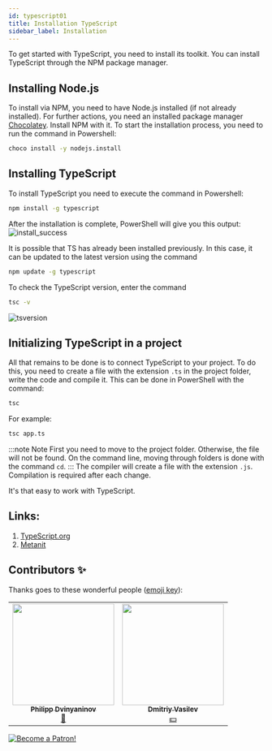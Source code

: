 ```yaml
---
id: typescript01
title: Installation TypeScript
sidebar_label: Installation
---
```


To get started with TypeScript, you need to install its toolkit. You can install TypeScript through the NPM package manager.

## Installing Node.js

To install via NPM, you need to have Node.js installed (if not already installed). For further actions, you need an installed package manager [Chocolatey](https://jscamp.app/docs/start00#установка-chocolatey). Install NPM with it.
To start the installation process, you need to run the command in Powershell:

```bash
choco install -y nodejs.install
```

## Installing TypeScript

To install TypeScript you need to execute the command in Powershell:

```bash
npm install -g typescript
```

After the installation is complete, PowerShell will give you this output:
![install_success](/img/typescript/01/install.png)

It is possible that TS has already been installed previously. In this case, it can be updated to the latest version using the command

```bash
npm update -g typescript
```

To check the TypeScript version, enter the command

```bash
tsc -v
```

![tsversion](/img/typescript/01/version.png)

## Initializing TypeScript in a project

All that remains to be done is to connect TypeScript to your project. To do this, you need to create a file with the extension `.ts` in the project folder, write the code and compile it.
This can be done in PowerShell with the command:

```bash
tsc
```

For example:

```bash
tsc app.ts
```

:::note Note
First you need to move to the project folder. Otherwise, the file will not be found. On the command line, moving through folders is done with the command `cd`.
:::
The compiler will create a file with the extension `.js`. Compilation is required after each change.

It's that easy to work with TypeScript.

## Links:

1.  [TypeScript.org](https://www.typescriptlang.org/#installation)
2.  [Metanit](https://metanit.com/web/typescript/1.2.php)

## Contributors ✨

Thanks goes to these wonderful people ([emoji key](https://allcontributors.org/docs/en/emoji-key)):

<!-- ALL-CONTRIBUTORS-LIST:START - Do not remove or modify this section -->
<!-- prettier-ignore-start -->
<!-- markdownlint-disable -->
<table>
  <tr>
    <td align="center"><a href="https://github.com/FELiX-RN"><img src="https://avatars0.githubusercontent.com/u/72006627?v=4?s=200" width="200px;" alt=""/><br /><sub><b>Philipp Dvinyaninov</b></sub></a><br /><a href="https://github.com/gHashTag/react-native-village/commits?author=FELiX-RN" title="Documentation">📖</a></td>
    <td align="center"><a href="https://fullstackserverless.github.io/"><img src="https://avatars0.githubusercontent.com/u/6774813?v=4?s=200" width="200px;" alt=""/><br /><sub><b>Dmitriy Vasilev</b></sub></a><br /><a href="#financial-gHashTag" title="Financial">💵</a></td>
  </tr>
</table>

<!-- markdownlint-restore -->
<!-- prettier-ignore-end -->

<!-- ALL-CONTRIBUTORS-LIST:END -->

[![Become a Patron!](/img/logo/patreon.jpg)](https://www.patreon.com/bePatron?u=31769291)
